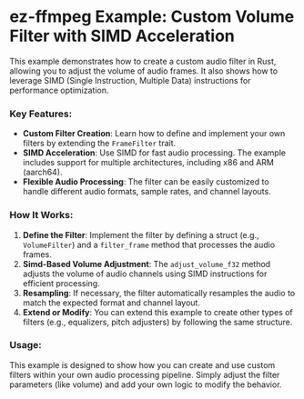 # ez-ffmpeg Example:  Custom Volume Filter with SIMD Acceleration

This example demonstrates how to create a custom audio filter in Rust, allowing you to adjust the volume of audio frames. It also shows how to leverage SIMD (Single Instruction, Multiple Data) instructions for performance optimization.

### Key Features:
- **Custom Filter Creation**: Learn how to define and implement your own filters by extending the `FrameFilter` trait.
- **SIMD Acceleration**: Use SIMD for fast audio processing. The example includes support for multiple architectures, including x86 and ARM (aarch64).
- **Flexible Audio Processing**: The filter can be easily customized to handle different audio formats, sample rates, and channel layouts.

### How It Works:
1. **Define the Filter**: Implement the filter by defining a struct (e.g., `VolumeFilter`) and a `filter_frame` method that processes the audio frames.
2. **Simd-Based Volume Adjustment**: The `adjust_volume_f32` method adjusts the volume of audio channels using SIMD instructions for efficient processing.
3. **Resampling**: If necessary, the filter automatically resamples the audio to match the expected format and channel layout.
4. **Extend or Modify**: You can extend this example to create other types of filters (e.g., equalizers, pitch adjusters) by following the same structure.

### Usage:
This example is designed to show how you can create and use custom filters within your own audio processing pipeline. Simply adjust the filter parameters (like volume) and add your own logic to modify the behavior.
